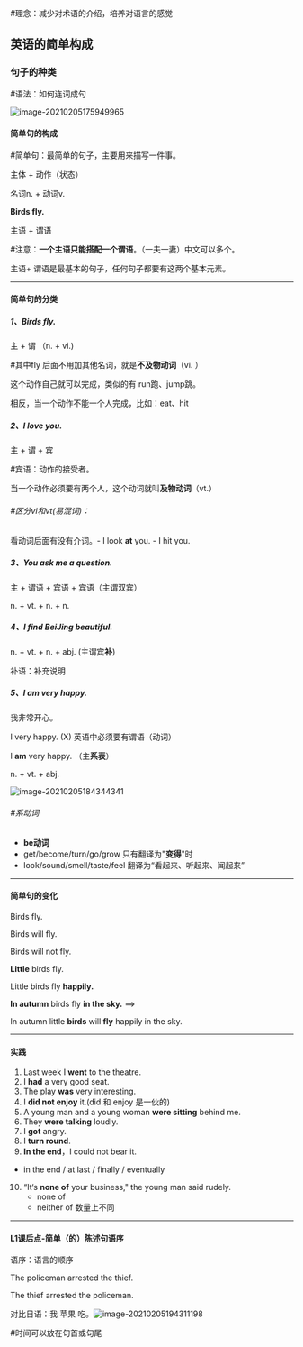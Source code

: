 #理念：减少对术语的介绍，培养对语言的感觉

## 英语的简单构成

### 句子的种类

#语法：如何连词成句

![image-20210205175949965](C:\Users\夏宏超\AppData\Roaming\Typora\typora-user-images\image-20210205175949965.png)

#### 简单句的构成

#简单句：最简单的句子，主要用来描写一件事。

主体 + 动作（状态）

名词n. + 动词v.

**Birds     fly.**

主语 + 谓语     

#注意：**一个主语只能搭配一个谓语**。（一夫一妻）中文可以多个。

主语+ 谓语是最基本的句子，任何句子都要有这两个基本元素。

---

#### 简单句的分类

##### 1、Birds fly. 

主 + 谓 （n. + vi.)

 #其中fly 后面不用加其他名词，就是**不及物动词**（vi. ）

这个动作自己就可以完成，类似的有 run跑、jump跳。

相反，当一个动作不能一个人完成，比如：eat、hit

##### 2、I love you.

主 + 谓 + 宾

#宾语：动作的接受者。

当一个动作必须要有两个人，这个动词就叫**及物动词**（vt.）

###### #区分vi和vt(易混词)：

看动词后面有没有介词。- I look **at** you.     - I hit you.

##### 3、You ask me a question.

主 + 谓语 + 宾语 + 宾语（主谓双宾）

n. + vt. + n.  + n.

##### 4、I find BeiJing beautiful.

n. + vt. + n. + abj. (主谓宾**补**)

补语：补充说明

##### 5、I **am** very happy.

我非常开心。

I very happy. (X) 英语中必须要有谓语（动词）

I **am** very happy. （主**系表**）  

n. + vt. + abj.

![image-20210205184344341](C:\Users\夏宏超\AppData\Roaming\Typora\typora-user-images\image-20210205184344341.png)

###### #系动词

- **be动词**
- get/become/turn/go/grow  只有翻译为"**变得**"时
- look/sound/smell/taste/feel   翻译为“看起来、听起来、闻起来”

---

#### 简单句的变化

Birds fly.

Birds will fly.

Birds will not fly.

**Little** birds fly.

Little birds fly **happily.**

**In autumn** birds fly **in the sky.** ==>

In autumn little **birds** will **fly** happily in the sky.

---

#### 实践

1. Last week I **went** to the theatre. 
2. I **had** a very good seat.
3. The play **was** very interesting.
4. I **did not enjoy** it.(did 和 enjoy 是一伙的)
5. A young man and a young woman **were sitting** behind me.
6. They **were talking** loudly.
7. I **got** angry.
8. I **turn round**.
9. **In the end**，I could not bear it.
- in the end / at last / finally / eventually

10. “It‘s **none of** your business," the young man said rudely.
    - none of 
    - neither of 数量上不同

---

#### L1课后点-简单（的）陈述句语序

语序：语言的顺序

The policeman arrested the thief.

The thief arrested the policeman.

对比日语：我 苹果 吃。![image-20210205194311198](C:\Users\夏宏超\AppData\Roaming\Typora\typora-user-images\image-20210205194311198.png)

#时间可以放在句首或句尾